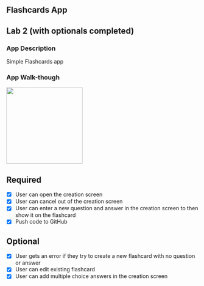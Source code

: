 ## Flashcards App

## Lab 2 (with optionals completed)

### App Description
Simple Flashcards app

### App Walk-though
<img src="https://media.giphy.com/media/1BDCGCbXAusalXtN5k/giphy.gif" width=200><br>

## Required
- [x] User can open the creation screen
- [x] User can cancel out of the creation screen
- [x] User can enter a new question and answer in the creation screen to then show it on the flashcard
- [x] Push code to GitHub
## Optional
- [x] User gets an error if they try to create a new flashcard with no question or answer
- [x] User can edit existing flashcard
- [x] User can add multiple choice answers in the creation screen
